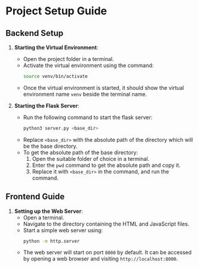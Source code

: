 # Project Setup Guide

## Backend Setup

1. **Starting the Virtual Environment**:
    - Open the project folder in a terminal.
    - Activate the virtual environment using the command:
      ```bash
      source venv/bin/activate 
      ```
    - Once the virtual environment is started, it should show the virtual environment name `venv` beside the terminal name.

2. **Starting the Flask Server**:
    - Run the following command to start the flask server:
      ```bash
      python3 server.py <base_dir>
      ```
    - Replace `<base_dir>` with the absolute path of the directory which will be the base directory.
    - To get the absolute path of the base directory:
      1. Open the suitable folder of choice in a terminal.
      2. Enter the `pwd` command to get the absolute path and copy it.
      3. Replace it with `<base_dir>` in the command, and run the command.

## Frontend Guide

1. **Setting up the Web Server**:
    - Open a terminal.
    - Navigate to the directory containing the HTML and JavaScript files.
    - Start a simple web server using:
      ```bash
      python -m http.server 
      ```
    - The web server will start on port `8000` by default. It can be accessed by opening a web browser and visiting `http://localhost:8000`.

